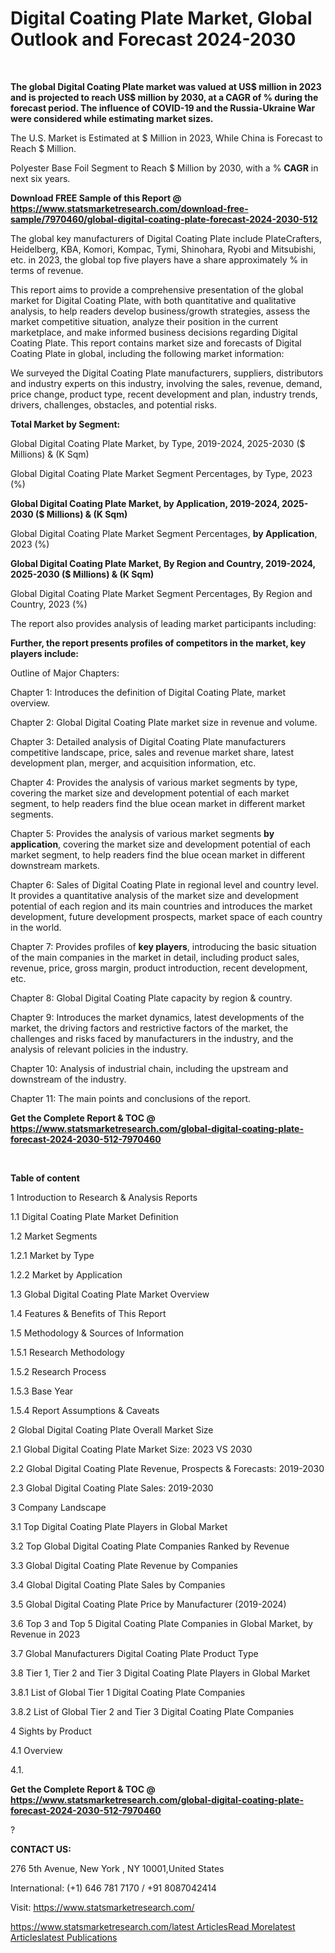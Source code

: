 <h1>Digital Coating Plate Market, Global Outlook and Forecast 2024-2030</h1><br/><p><strong>The global Digital Coating Plate market was valued at US$ million in 2023 and is projected to reach US$ million by 2030, at a <strong>CAGR</strong> of % during the forecast period. The influence of COVID-19 and the Russia-Ukraine War were considered while estimating market sizes.</strong></p>
 
 
 
 <p>The U.S. Market is Estimated at $ Million in 2023, While China is Forecast to Reach $ Million.</p>
 
 
 
 <p>Polyester Base Foil Segment to Reach $ Million by 2030, with a % <strong>CAGR</strong> in next six years.</p>
 
 
 
 <p><strong>Download FREE Sample of this Report @ <a href="https://www.statsmarketresearch.com/download-free-sample/7970460/global-digital-coating-plate-forecast-2024-2030-512">https://www.statsmarketresearch.com/download-free-sample/7970460/global-digital-coating-plate-forecast-2024-2030-512</a></strong></p>
 
 
 
 <p>The global key manufacturers of Digital Coating Plate include PlateCrafters, Heidelberg, KBA, Komori, Kompac, Tymi, Shinohara, Ryobi and Mitsubishi, etc. in 2023, the global top five players have a share approximately % in terms of revenue.</p>
 
 
 
 <p>This report aims to provide a comprehensive presentation of the global market for Digital Coating Plate, with both quantitative and qualitative analysis, to help readers develop business/growth strategies, assess the market competitive situation, analyze their position in the current marketplace, and make informed business decisions regarding Digital Coating Plate. This report contains market size and forecasts of Digital Coating Plate in global, including the following market information:</p>
 
 
 
 <p>We surveyed the Digital Coating Plate manufacturers, suppliers, distributors and industry experts on this industry, involving the sales, revenue, demand, price change, product type, recent development and plan, industry trends, drivers, challenges, obstacles, and potential risks.</p>
 
 
 
 <p><strong>Total Market by Segment:</strong></p>
 
 
 
 <p>Global Digital Coating Plate Market, by Type, 2019-2024, 2025-2030 ($ Millions) & (K Sqm)</p>
 
 
 
 <p>Global Digital Coating Plate Market Segment Percentages, by Type, 2023 (%)</p>
 
 
 
 <p><strong>Global Digital Coating Plate Market, <strong>by Application</strong>, 2019-2024, 2025-2030 ($ Millions) & (K Sqm)</strong></p>
 
 
 
 <p>Global Digital Coating Plate Market Segment Percentages, <strong>by Application</strong>, 2023 (%)</p>
 
 
 
 <p><strong>Global Digital Coating Plate Market, By Region and Country, 2019-2024, 2025-2030 ($ Millions) & (K Sqm)</strong></p>
 
 
 
 <p>Global Digital Coating Plate Market Segment Percentages, By Region and Country, 2023 (%)</p>
 
 
 
 <p>The report also provides analysis of leading market participants including:</p>
 
 
 
 <p><strong>Further, the report presents profiles of competitors in the market, <strong>key players</strong> include:</strong></p>
 
 
 
 <p>Outline of Major Chapters:</p>
 
 
 
 <p>Chapter 1: Introduces the definition of Digital Coating Plate, market overview.</p>
 
 
 
 <p>Chapter 2: Global Digital Coating Plate market size in revenue and volume.</p>
 
 
 
 <p>Chapter 3: Detailed analysis of Digital Coating Plate manufacturers competitive landscape, price, sales and revenue market share, latest development plan, merger, and acquisition information, etc.</p>
 
 
 
 <p>Chapter 4: Provides the analysis of various market segments by type, covering the market size and development potential of each market segment, to help readers find the blue ocean market in different market segments.</p>
 
 
 
 <p>Chapter 5: Provides the analysis of various market segments <strong>by application</strong>, covering the market size and development potential of each market segment, to help readers find the blue ocean market in different downstream markets.</p>
 
 
 
 <p>Chapter 6: Sales of Digital Coating Plate in regional level and country level. It provides a quantitative analysis of the market size and development potential of each region and its main countries and introduces the market development, future development prospects, market space of each country in the world.</p>
 
 
 
 <p>Chapter 7: Provides profiles of <strong>key players</strong>, introducing the basic situation of the main companies in the market in detail, including product sales, revenue, price, gross margin, product introduction, recent development, etc.</p>
 
 
 
 <p>Chapter 8: Global Digital Coating Plate capacity by region & country.</p>
 
 
 
 <p>Chapter 9: Introduces the market dynamics, latest developments of the market, the driving factors and restrictive factors of the market, the challenges and risks faced by manufacturers in the industry, and the analysis of relevant policies in the industry.</p>
 
 
 
 <p>Chapter 10: Analysis of industrial chain, including the upstream and downstream of the industry.</p>
 
 
 
 <p>Chapter 11: The main points and conclusions of the report.</p>
 
 
 
 <div><b>Get the Complete Report & TOC @ <a href="https://www.statsmarketresearch.com/global-digital-coating-plate-forecast-2024-2030-512-7970460">https://www.statsmarketresearch.com/global-digital-coating-plate-forecast-2024-2030-512-7970460</a></b></div>
 
 
 
 <p><br />
 
 <b>Table of content</b></p>
 
 
 
 <p>1 Introduction to Research & Analysis Reports<br />
 
 1.1 Digital Coating Plate Market Definition<br />
 
 1.2 Market Segments<br />
 
 1.2.1 Market by Type<br />
 
 1.2.2 Market by Application<br />
 
 1.3 Global Digital Coating Plate Market Overview<br />
 
 1.4 Features & Benefits of This Report<br />
 
 1.5 Methodology & Sources of Information<br />
 
 1.5.1 Research Methodology<br />
 
 1.5.2 Research Process<br />
 
 1.5.3 Base Year<br />
 
 1.5.4 Report Assumptions & Caveats<br />
 
 2 Global Digital Coating Plate Overall Market Size<br />
 
 2.1 Global Digital Coating Plate Market Size: 2023 VS 2030<br />
 
 2.2 Global Digital Coating Plate Revenue, Prospects & Forecasts: 2019-2030<br />
 
 2.3 Global Digital Coating Plate Sales: 2019-2030<br />
 
 3 Company Landscape<br />
 
 3.1 Top Digital Coating Plate Players in Global Market<br />
 
 3.2 Top Global Digital Coating Plate Companies Ranked by Revenue<br />
 
 3.3 Global Digital Coating Plate Revenue by Companies<br />
 
 3.4 Global Digital Coating Plate Sales by Companies<br />
 
 3.5 Global Digital Coating Plate Price by Manufacturer (2019-2024)<br />
 
 3.6 Top 3 and Top 5 Digital Coating Plate Companies in Global Market, by Revenue in 2023<br />
 
 3.7 Global Manufacturers Digital Coating Plate Product Type<br />
 
 3.8 Tier 1, Tier 2 and Tier 3 Digital Coating Plate Players in Global Market<br />
 
 3.8.1 List of Global Tier 1 Digital Coating Plate Companies<br />
 
 3.8.2 List of Global Tier 2 and Tier 3 Digital Coating Plate Companies<br />
 
 4 Sights by Product<br />
 
 4.1 Overview<br />
 
 4.1.</p>
 
 
 
 <div><b>Get the Complete Report & TOC @ <a href="https://www.statsmarketresearch.com/global-digital-coating-plate-forecast-2024-2030-512-7970460">https://www.statsmarketresearch.com/global-digital-coating-plate-forecast-2024-2030-512-7970460</a></b></div>
 
 
 
 <p>? </p>
 
 
 
 <p><b>CONTACT US:</b><br />
 
 276 5th Avenue, New York , NY 10001,United States<br />
 
 International: (+1) 646 781 7170 / +91 8087042414<br />
 
 Visit: <a href="https://www.statsmarketresearch.com/">https://www.statsmarketresearch.com/</a><br />
 
 <a href="https://gyeongbokgung.com">https://www.statsmarketresearch.com/</a><a href="https://hallyeomaritime.com">latest Articles</a><a href="https://jingwansa.com">Read More</a><a href="https://nguoiviet.jp/">latest Articles</a><a href="https://www.intelmarketresearch.com/">latest Publications</a></p>